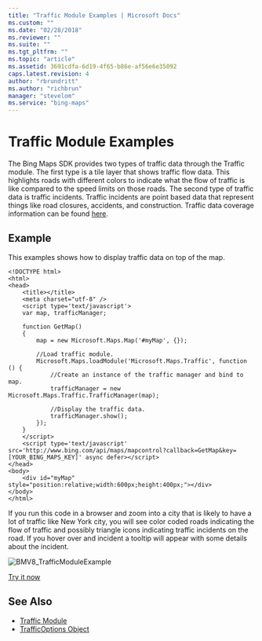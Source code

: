 ```yaml
---
title: "Traffic Module Examples | Microsoft Docs"
ms.custom: ""
ms.date: "02/28/2018"
ms.reviewer: ""
ms.suite: ""
ms.tgt_pltfrm: ""
ms.topic: "article"
ms.assetid: 3691cdfa-6d19-4f65-b86e-af56e6e35092
caps.latest.revision: 4
author: "rbrundritt"
ms.author: "richbrun"
manager: "stevelom"
ms.service: "bing-maps"
---
```

# Traffic Module Examples
The Bing Maps SDK provides two types of traffic data through the Traffic module. The first type is a tile layer that shows traffic flow data. This highlights roads with different colors to indicate what the flow of traffic is like compared to the speed limits on those roads. The second type of traffic data is traffic incidents. Traffic incidents are point based data that represent things like road closures, accidents, and construction. Traffic data coverage information can be found [here](../coverage/bing-maps-traffic-coverage.md).

## Example

This examples shows how to display traffic data on top of the map.

```
<!DOCTYPE html>
<html>
<head>
    <title></title>
    <meta charset="utf-8" />
	<script type='text/javascript'>
    var map, trafficManager;

    function GetMap()
    {
        map = new Microsoft.Maps.Map('#myMap', {});

        //Load traffic module.
        Microsoft.Maps.loadModule('Microsoft.Maps.Traffic', function () {
            //Create an instance of the traffic manager and bind to map.
            trafficManager = new Microsoft.Maps.Traffic.TrafficManager(map);

            //Display the traffic data.
            trafficManager.show();
        });
    }
    </script>
    <script type='text/javascript' src='http://www.bing.com/api/maps/mapcontrol?callback=GetMap&key=[YOUR_BING_MAPS_KEY]' async defer></script>
</head>
<body>
    <div id="myMap" style="position:relative;width:600px;height:400px;"></div>
</body>
</html>
```

If you run this code in a browser and zoom into a city that is likely to have a lot of traffic like New York city, you will see color coded roads indicating the flow of traffic and possibly triangle icons indicating traffic incidents on the road. If you hover over and incident a tooltip will appear with some details about the incident.

![BMV8_TrafficModuleExample](../v8-web-control/media/bmv8-trafficmoduleexample.png)

[Try it now](http://www.bing.com/api/maps/sdk/mapcontrol/isdk#trafficHideShowTraffic+JS)

## See Also

* [Traffic Module](../v8-web-control/traffic-module.md)
* [TrafficOptions Object](../v8-web-control/trafficoptions-object.md)